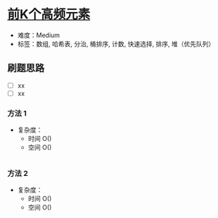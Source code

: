 # [前K个高频元素](https://leetcode-cn.com/problems/top-k-frequent-elements/)

- 难度：Medium
- 标签：数组, 哈希表, 分治, 桶排序, 计数, 快速选择, 排序, 堆（优先队列）

## 刷题思路

- [ ] xx
- [ ] xx

### 方法 1

- 复杂度：
    - 时间 O()
    - 空间 O()

``` js

```

### 方法 2

- 复杂度：
    - 时间 O()
    - 空间 O()

``` js

```
